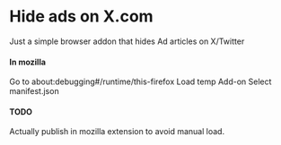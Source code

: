 # Hide ads on X.com
Just a simple browser addon that hides Ad articles on X/Twitter

#### In mozilla 
Go to about:debugging#/runtime/this-firefox
Load temp Add-on
Select manifest.json


#### TODO
Actually publish in mozilla extension to avoid manual load.

